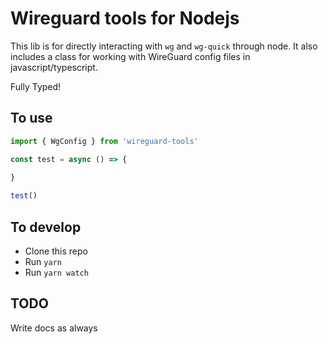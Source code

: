 # Wireguard tools for Nodejs

This lib is for directly interacting with `wg` and `wg-quick` through node. It also includes a class for working with WireGuard config files in javascript/typescript.

Fully Typed!

## To use

```ts
import { WgConfig } from 'wireguard-tools'

const test = async () => {
  
}

test()
```

## To develop

- Clone this repo
- Run `yarn`
- Run `yarn watch`

## TODO

Write docs as always
